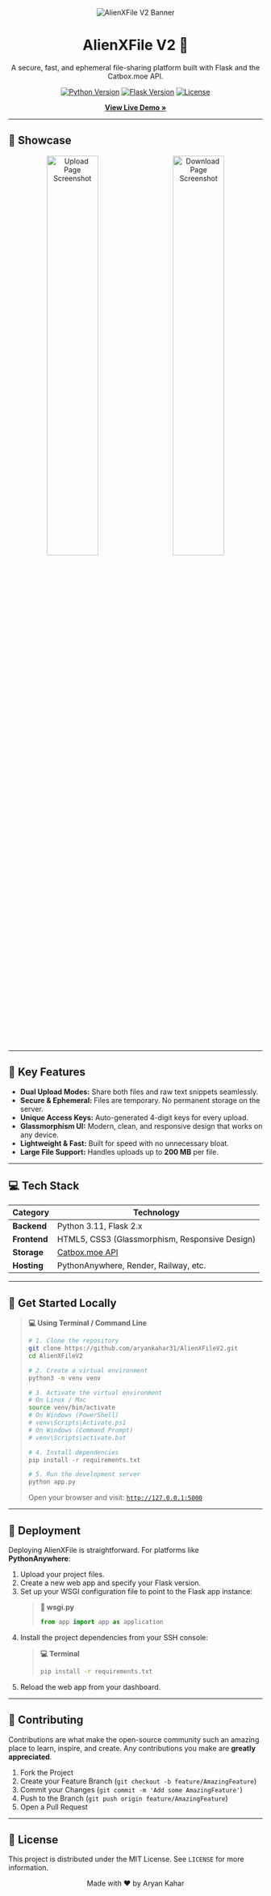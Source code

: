 <p align="center">
  <img src="https://placehold.co/800x200/1D2B64/F8CDDA?text=AlienXFile+V2&font=inter" alt="AlienXFile V2 Banner"/>
</p>

<h1 align="center">AlienXFile V2 🚀</h1>

<p align="center">
  A secure, fast, and ephemeral file-sharing platform built with Flask and the Catbox.moe API.
</p>

<p align="center">
  <a href="https://www.python.org/" target="_blank"><img src="https://img.shields.io/badge/Python-3.11-blue" alt="Python Version"></a>
  <a href="https://flask.palletsprojects.com/" target="_blank"><img src="https://img.shields.io/badge/Flask-2.3-green" alt="Flask Version"></a>
  <a href="./LICENSE" target="_blank"><img src="https://img.shields.io/badge/License-MIT-yellow" alt="License"></a>
</p>

<p align="center">
  <strong><a href="https://alienxfilev2.pythonanywhere.com" target="_blank">View Live Demo »</a></strong>
</p>

---

## 📸 Showcase

<p align="center">
  <img width="45%" alt="Upload Page Screenshot" src="https://github.com/user-attachments/assets/8fc4eb3d-8229-4fe7-9ac5-856d2d4e7556" />
  &nbsp;&nbsp;&nbsp;&nbsp;
  <img width="45%" alt="Download Page Screenshot" src="https://github.com/user-attachments/assets/624ddd56-4846-4b30-987f-27800a5b036a" />
</p>

---

## 🌟 Key Features

- **Dual Upload Modes:** Share both files and raw text snippets seamlessly.
- **Secure & Ephemeral:** Files are temporary. No permanent storage on the server.
- **Unique Access Keys:** Auto-generated 4-digit keys for every upload.
- **Glassmorphism UI:** Modern, clean, and responsive design that works on any device.
- **Lightweight & Fast:** Built for speed with no unnecessary bloat.
- **Large File Support:** Handles uploads up to **200 MB** per file.

---

## 💻 Tech Stack

| Category     | Technology                                           |
|--------------|------------------------------------------------------|
| **Backend** | Python 3.11, Flask 2.x                               |
| **Frontend** | HTML5, CSS3 (Glassmorphism, Responsive Design)       |
| **Storage** | [Catbox.moe API](https://catbox.moe/)                |
| **Hosting** | PythonAnywhere, Render, Railway, etc.                |

---

## 💾 Get Started Locally

> **💻 Using Terminal / Command Line**
> ```bash
> # 1. Clone the repository
> git clone https://github.com/aryankahar31/AlienXFileV2.git
> cd AlienXFileV2
>
> # 2. Create a virtual environment
> python3 -m venv venv
>
> # 3. Activate the virtual environment
> # On Linux / Mac
> source venv/bin/activate
> # On Windows (PowerShell)
> # venv\Scripts\Activate.ps1
> # On Windows (Command Prompt)
> # venv\Scripts\activate.bat
>
> # 4. Install dependencies
> pip install -r requirements.txt
>
> # 5. Run the development server
> python app.py
> ```
>
> Open your browser and visit: [`http://127.0.0.1:5000`](http://127.0.0.1:5000)


---

## 🚀 Deployment

Deploying AlienXFile is straightforward. For platforms like **PythonAnywhere**:

1.  Upload your project files.
2.  Create a new web app and specify your Flask version.
3.  Set up your WSGI configuration file to point to the Flask app instance:
    > **📄 wsgi.py**
    > ```python
    > from app import app as application
    > ```
4.  Install the project dependencies from your SSH console:
    > **💻 Terminal**
    > ```bash
    > pip install -r requirements.txt
    > ```
5.  Reload the web app from your dashboard.

---

## 🤝 Contributing

Contributions are what make the open-source community such an amazing place to learn, inspire, and create. Any contributions you make are **greatly appreciated**.

1.  Fork the Project
2.  Create your Feature Branch (`git checkout -b feature/AmazingFeature`)
3.  Commit your Changes (`git commit -m 'Add some AmazingFeature'`)
4.  Push to the Branch (`git push origin feature/AmazingFeature`)
5.  Open a Pull Request

---

## 📄 License

This project is distributed under the MIT License. See `LICENSE` for more information.

<p align="center">
  Made with ❤️ by Aryan Kahar
</p>
